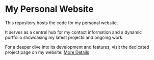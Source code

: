 # My Personal Website

This repository hosts the code for my personal website.

It serves as a central hub for my contact information and a dynamic portfolio showcasing my latest projects and ongoing work.

For a deeper dive into its development and features, visit the dedicated project page on my website:
[More Details](https://nico-maertin.com/projects/personal-website)
